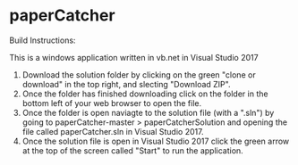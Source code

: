 # paperCatcher

Build Instructions:

This is a windows application written in vb.net in Visual Studio 2017

1. Download the solution folder by clicking on the green "clone or download" in the top right, and slecting "Download ZIP".
2. Once the folder has finished downloading click on the folder in the bottom left of your web browser to open the file.
3. Once the folder is open naviagte to the solution file (with a ".sln") by going to paperCatcher-master > paperCatcherSolution and opening the file called paperCatcher.sln in Visual Studio 2017.
4. Once the solution file is open in Visual Studio 2017 click the green arrow at the top of the screen called "Start" to run the application.
